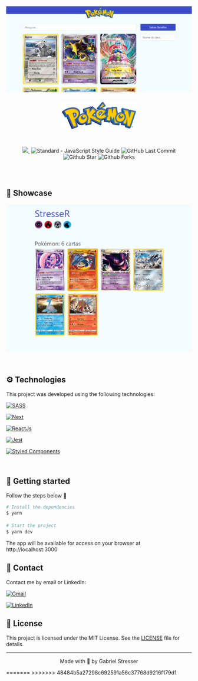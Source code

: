 <h1 align="center">
    <img alt="PokemonDeck" title="PokemonDeck" src="./src/assets/images/page.PNG" />
</h1>
<p align="center">
  <img alt="PokemonDeck" src="./src/assets/images/logo.svg" width="40%">
</p>

<br>

<p align="center">
  <a href="./LICENSE">
  <img src="https://img.shields.io/github/license/Gabriel9Stresser/PokemonDeck-Jest-React"/>
  </a>
  <img alt="" src="https://img.shields.io/github/repo-size/Gabriel9Stresser/PokemonDeck-Jest-React" />
  <img alt="Standard - JavaScript Style Guide" src="https://img.shields.io/badge/code%20style-standard-brightgreen.svg" />
  <img alt="GitHub Last Commit" src="https://img.shields.io/github/last-commit/Gabriel9Stresser/PokemonDeck-Jest-React" />
  <img alt="Github Star" src="https://img.shields.io/github/stars/Gabriel9Stresser/PokemonDeck-Jest-React?style=social" />
  <img alt="Github Forks" src="https://img.shields.io/github/forks/Gabriel9Stresser/PokemonDeck-Jest-React?style=social" />
</p>


<br>


<br>

## 🎥 Showcase

<p align="center">
  <img width=700 alt="Demo on Netlify" src="./src/assets/images/deckfinal.PNG">
</p>

<br>

## ⚙ Technologies

This project was developed using the following technologies:


[<img alt="SASS" src="https://img.shields.io/badge/SASS%20-hotpink.svg?&style=for-the-badge&logo=SASS&logoColor=white"/>](https://sass-lang.com/)

[<img alt="Next" src="https://img.shields.io/badge/next%20js%20-%23000000.svg?&style=for-the-badge&logo=next.js&logoColor=white">](https://nextjs.org/)

[<img alt="ReactJs" src="https://img.shields.io/badge/react%20-%2320232a.svg?&style=for-the-badge&logo=react&  logoColor=%2361DAFB">](https://reactjs.org)

[<img alt="Jest" src="https://img.shields.io/badge/jest%20-%23007ACC.svg?&style=for-the-badge&logo=jest&logoColor=white">](https://www.jest.oi/)

[<img alt="Styled Components" src="https://img.shields.io/badge/styledcomponents%20-%23007ACC.svg?&style=for-the-badge&logo=styledcomponents&logoColor=white">](https://styled-components.com/)

  


<br>


## 🚀 Getting started


Follow the steps below 📝
```bash
# Install the dependencies
$ yarn

# Start the project
$ yarn dev
```

The app will be available for access on your browser at http://localhost:3000

## 📱 Contact

Contact me by email or LinkedIn:

<a href="mailto:gabriel.augusto99@hotmail.com"><img src="https://img.shields.io/badge/Gmail-D14836?style=for-the-badge&logo=gmail&logoColor=white" alt="Gmail"/></a>

<a href="https://www.linkedin.com/in/gabriel-augusto-soler-stresser-366719100/"><img src="https://img.shields.io/badge/linkedin%20-%230077B5.svg?&style=for-the-badge&logo=linkedin&logoColor=white" alt="LinkedIn"/></a>

## 📝 License

This project is licensed under the MIT License. See the [LICENSE](LICENSE.md) file for details.


---

<p align="center">Made with 💜 by Gabriel Stresser</p>
=======
>>>>>>> 48484b5a27298c692591a56c37768d9216f179d1
